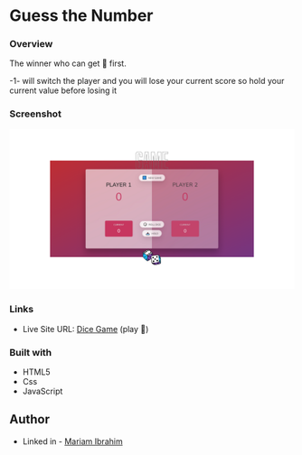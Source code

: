 # Guess the Number 
 
### Overview


The winner who can get 💯 first.


-1- will switch the player and you will lose your current score so hold your current value before losing it 

### Screenshot

![](./shot.png)


### Links
 
- Live Site URL: [Dice Game](https://mariam11ibrahim.github.io/DiceGame/) (play 🎲)



### Built with

- HTML5
- Css 
- JavaScript 

## Author
- Linked in - [Mariam Ibrahim ](https://www.linkedin.com/in/mariam11ibrahim/)




